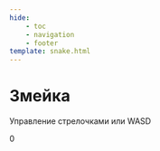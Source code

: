 ```yaml
---
hide:
    - toc
    - navigation
    - footer
template: snake.html
---
```


# Змейка

Управление стрелочками или WASD

<div class="score">0</div>
<div class="stage"></div>


<br><br><br><br><br><br><br><br><br><br><br><br><br><br><br><br><br><br><br><br><br><br><br><br>